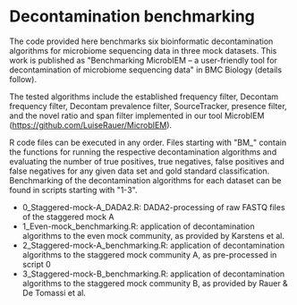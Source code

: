# Decontamination benchmarking

The code provided here benchmarks six bioinformatic decontamination algorithms for microbiome sequencing data in three mock datasets. This work is published as "Benchmarking MicrobIEM – a user-friendly tool for decontamination of microbiome sequencing data" in BMC Biology (details follow).  

The tested algorithms include the established frequency filter, Decontam frequency filter, Decontam prevalence filter, SourceTracker, presence filter, and the novel ratio and span filter implemented in our tool MicrobIEM (https://github.com/LuiseRauer/MicrobIEM).  

R code files can be executed in any order. Files starting with "BM_" contain the functions for running the respective decontamination algorithms and evaluating the number of true positives, true negatives, false positives and false negatives for any given data set and gold standard classification. Benchmarking of the decontamination algorithms for each dataset can be found in scripts starting with "1-3".  

- 0_Staggered-mock-A_DADA2.R: DADA2-processing of raw FASTQ files of the staggered mock A  
- 1_Even-mock_benchmarking.R: application of decontamination algorithms to the even mock community, as provided by Karstens et al.  
- 2_Staggered-mock-A_benchmarking.R: application of decontamination algorithms to the staggered mock community A, as pre-processed in script 0  
- 3_Staggered-mock-B_benchmarking.R: application of decontamination algorithms to the staggered mock community B, as provided by Rauer & De Tomassi et al.  

